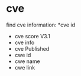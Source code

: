 # cve
find cve information:
*cve id 
* cve score V3.1
* cve info
* cve  Published 
* cwe id
* cwe name
* cwe link
